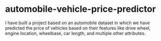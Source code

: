 # automobile-vehicle-price-predictor
I have built a project based on an automobile dataset in which we have predicted the price of vehicles based on their features like drive wheel, engine location, wheelbase, car length, and multiple other attributes.

